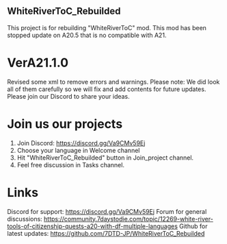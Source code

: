 ## WhiteRiverToC_Rebuilded
This project is for rebuilding "WhiteRiverToC" mod. This mod has been stopped update on A20.5 that is no compatible with A21.

# VerA21.1.0
Revised some xml to remove errors and warnings. Please note: We did look all of them carefully so we will fix and add contents for future updates. Please join our Discord to share your ideas.

# Join us our projects
1. Join Discord: https://discord.gg/Va9CMv59Ej
2. Choose your language in Welcome channel
3. Hit "WhiteRiverToC_Rebuilded" button in Join_project channel.
4. Feel free discussion in Tasks channel.  

# Links
Discord for support: https://discord.gg/Va9CMv59Ej
Forum for general discussions: https://community.7daystodie.com/topic/12269-white-river-tools-of-citizenship-quests-a20-with-df-multiple-languages
Github for latest updates: https://github.com/7DTD-JP/WhiteRiverToC_Rebuilded
